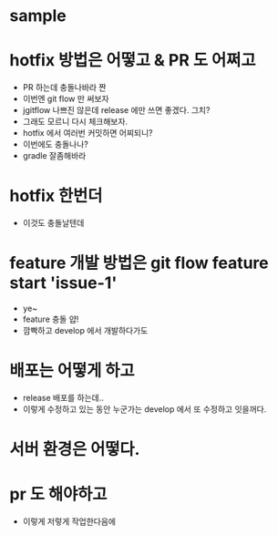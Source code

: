 # sample

# hotfix 방법은 어떻고 & PR 도 어쩌고
* PR 하는데 충돌나바라 짠
* 이번엔 git flow 만 써보자
* jgitflow 나쁘진 않은데 release 에만 쓰면 좋겠다. 그치?
* 그래도 모르니 다시 체크해보자.
* hotfix 에서 여러번 커밋하면 어찌되니?
* 이번에도 충돌나나?
* gradle 잘좀해바라

# hotfix 한번더
* 이것도 충돌날텐데

# feature 개발 방법은 git flow feature start 'issue-1'
* ye~
* feature 충돌 얍!
* 깜빡하고 develop 에서 개발하다가도

# 배포는 어떻게 하고
* release 배포를 하는데..
* 이렇게 수정하고 있는 동안 누군가는 develop 에서 또 수정하고 잇을꺼다.

# 서버 환경은 어떻다.

# pr 도 해야하고
* 이렇게 저렇게 작업한다음에
